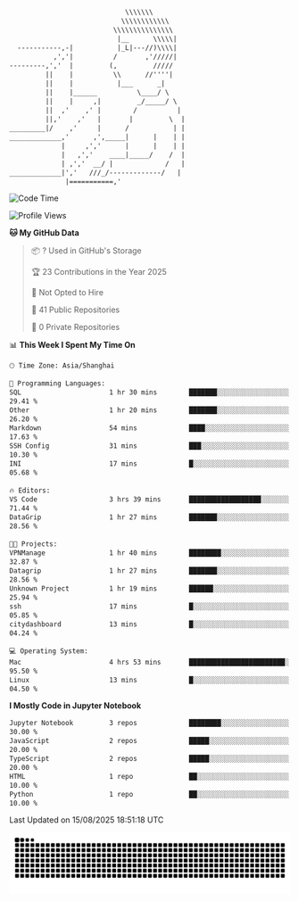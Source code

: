 ```
                             \\\\\\\
                            \\\\\\\\\\\\
                          \\\\\\\\\\\\\\\
                           |__      \\\\\|
  -----------,-|           |_L|---//)\\\\|
           ,','|          /       ,'/////|
---------,','  |         (,         /////
         ||    |          \\      //''''|
         ||    |           |___      _|
         ||    |______          \____/ \
         ||    |     ,|         _/_____/ \
         ||  ,'    ,' |        /          |
         ||,'    ,'   |       |         \  |
_________|/    ,'     |      /           | |
_____________,'      ,',_____|      |    | |
             |     ,','      |      |    | |
             |   ,','    ____|_____/    /  |
             | ,','  __/ |             /   |
_____________|','   ///_/-------------/   |
              |===========,'
```

<!--START_SECTION:waka-->
![Code Time](http://img.shields.io/badge/Code%20Time-103%20hrs%2058%20mins-blue)

![Profile Views](http://img.shields.io/badge/Profile%20Views-0-blue)

**🐱 My GitHub Data** 

> 📦 ? Used in GitHub's Storage 
 > 
> 🏆 23 Contributions in the Year 2025
 > 
> 🚫 Not Opted to Hire
 > 
> 📜 41 Public Repositories 
 > 
> 🔑 0 Private Repositories 
 > 
📊 **This Week I Spent My Time On** 

```text
🕑︎ Time Zone: Asia/Shanghai

💬 Programming Languages: 
SQL                      1 hr 30 mins        ███████░░░░░░░░░░░░░░░░░░   29.41 % 
Other                    1 hr 20 mins        ███████░░░░░░░░░░░░░░░░░░   26.20 % 
Markdown                 54 mins             ████░░░░░░░░░░░░░░░░░░░░░   17.63 % 
SSH Config               31 mins             ███░░░░░░░░░░░░░░░░░░░░░░   10.30 % 
INI                      17 mins             █░░░░░░░░░░░░░░░░░░░░░░░░   05.68 % 

🔥 Editors: 
VS Code                  3 hrs 39 mins       ██████████████████░░░░░░░   71.44 % 
DataGrip                 1 hr 27 mins        ███████░░░░░░░░░░░░░░░░░░   28.56 % 

🐱‍💻 Projects: 
VPNManage                1 hr 40 mins        ████████░░░░░░░░░░░░░░░░░   32.87 % 
Datagrip                 1 hr 27 mins        ███████░░░░░░░░░░░░░░░░░░   28.56 % 
Unknown Project          1 hr 19 mins        ██████░░░░░░░░░░░░░░░░░░░   25.94 % 
ssh                      17 mins             █░░░░░░░░░░░░░░░░░░░░░░░░   05.85 % 
citydashboard            13 mins             █░░░░░░░░░░░░░░░░░░░░░░░░   04.24 % 

💻 Operating System: 
Mac                      4 hrs 53 mins       ████████████████████████░   95.50 % 
Linux                    13 mins             █░░░░░░░░░░░░░░░░░░░░░░░░   04.50 % 
```

**I Mostly Code in Jupyter Notebook** 

```text
Jupyter Notebook         3 repos             ████████░░░░░░░░░░░░░░░░░   30.00 % 
JavaScript               2 repos             █████░░░░░░░░░░░░░░░░░░░░   20.00 % 
TypeScript               2 repos             █████░░░░░░░░░░░░░░░░░░░░   20.00 % 
HTML                     1 repo              ██░░░░░░░░░░░░░░░░░░░░░░░   10.00 % 
Python                   1 repo              ██░░░░░░░░░░░░░░░░░░░░░░░   10.00 % 
```




 Last Updated on 15/08/2025 18:51:18 UTC
<!--END_SECTION:waka-->

<picture>
  <source media="(prefers-color-scheme: dark)" srcset="https://raw.githubusercontent.com/yuemanly/yuemanly/output/github-contribution-grid-snake-dark.svg" />
  <source media="(prefers-color-scheme: light)" srcset="https://raw.githubusercontent.com/yuemanly/yuemanly/output/github-contribution-grid-snake.svg" />
  <img alt="github-snake" src="https://raw.githubusercontent.com/yuemanly/yuemanly/output/github-contribution-grid-snake.svg" />
</picture>
<!--
**yuemanly/yuemanly** is a ✨ _special_ ✨ repository because its `README.md` (this file) appears on your GitHub profile.

Here are some ideas to get you started:

- 🔭 I’m currently working on ...
- 🌱 I’m currently learning ...
- 👯 I’m looking to collaborate on ...
- 🤔 I’m looking for help with ...
- 💬 Ask me about ...
- 📫 How to reach me: ...
- 😄 Pronouns: ...
- ⚡ Fun fact: ...
-->

